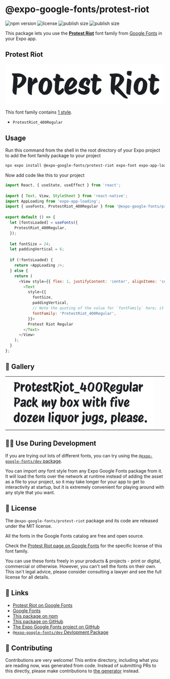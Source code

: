 # @expo-google-fonts/protest-riot

![npm version](https://flat.badgen.net/npm/v/@expo-google-fonts/protest-riot)
![license](https://flat.badgen.net/github/license/expo/google-fonts)
![publish size](https://flat.badgen.net/packagephobia/install/@expo-google-fonts/protest-riot)
![publish size](https://flat.badgen.net/packagephobia/publish/@expo-google-fonts/protest-riot)

This package lets you use the [**Protest Riot**](https://fonts.google.com/specimen/Protest+Riot) font family from [Google Fonts](https://fonts.google.com/) in your Expo app.

## Protest Riot

![Protest Riot](./font-family.png)

This font family contains [1 style](#-gallery).

- `ProtestRiot_400Regular`

## Usage

Run this command from the shell in the root directory of your Expo project to add the font family package to your project
```sh
npx expo install @expo-google-fonts/protest-riot expo-font expo-app-loading
```

Now add code like this to your project
```js
import React, { useState, useEffect } from 'react';

import { Text, View, StyleSheet } from 'react-native';
import AppLoading from 'expo-app-loading';
import { useFonts, ProtestRiot_400Regular } from '@expo-google-fonts/protest-riot';

export default () => {
  let [fontsLoaded] = useFonts({
    ProtestRiot_400Regular,
  });

  let fontSize = 24;
  let paddingVertical = 6;

  if (!fontsLoaded) {
    return <AppLoading />;
  } else {
    return (
      <View style={{ flex: 1, justifyContent: 'center', alignItems: 'center' }}>
        <Text
          style={{
            fontSize,
            paddingVertical,
            // Note the quoting of the value for `fontFamily` here; it expects a string!
            fontFamily: 'ProtestRiot_400Regular',
          }}>
          Protest Riot Regular
        </Text>
      </View>
    );
  }
};

```

## 🔡 Gallery


||||
|-|-|-|
|![ProtestRiot_400Regular](./ProtestRiot_400Regular.ttf.png)||||


## 👩‍💻 Use During Development

If you are trying out lots of different fonts, you can try using the [`@expo-google-fonts/dev` package](https://github.com/expo/google-fonts/tree/master/font-packages/dev#readme).

You can import *any* font style from any Expo Google Fonts package from it. It will load the fonts
over the network at runtime instead of adding the asset as a file to your project, so it may take longer
for your app to get to interactivity at startup, but it is extremely convenient
for playing around with any style that you want.

## 📖 License

The `@expo-google-fonts/protest-riot` package and its code are released under the MIT license.

All the fonts in the Google Fonts catalog are free and open source.

Check the [Protest Riot page on Google Fonts](https://fonts.google.com/specimen/Protest+Riot) for the specific license of this font family.

You can use these fonts freely in your products & projects - print or digital, commercial or otherwise. However, you can't sell the fonts on their own. This isn't legal advice, please consider consulting a lawyer and see the full license for all details.

## 🔗 Links

- [Protest Riot on Google Fonts](https://fonts.google.com/specimen/Protest+Riot)
- [Google Fonts](https://fonts.google.com/)
- [This package on npm](https://www.npmjs.com/package/@expo-google-fonts/protest-riot)
- [This package on GitHub](https://github.com/expo/google-fonts/tree/master/font-packages/protest-riot)
- [The Expo Google Fonts project on GitHub](https://github.com/expo/google-fonts)
- [`@expo-google-fonts/dev` Devlopment Package](https://github.com/expo/google-fonts/tree/master/font-packages/dev)

## 🤝 Contributing

Contributions are very welcome! This entire directory, including what you are reading now, was generated from code. Instead of submitting PRs to this directly, please make contributions to [the generator](https://github.com/expo/google-fonts/tree/master/packages/generator) instead.
